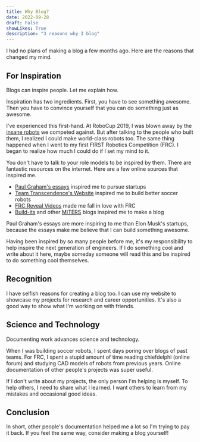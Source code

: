 ```yaml
---
title: Why Blog?
date: 2022-09-28
draft: False
showLikes: True
description: "3 reasons why I blog"
---
```


I had no plans of making a blog a few months ago. Here are the reasons that changed my mind.

## For Inspiration
Blogs can inspire people. Let me explain how.

Inspiration has two ingredients. First, you have to see something awesome. Then you have to convince yourself that you can do something just as awesome. 

I've experienced this first-hand. At RoboCup 2019, I was blown away by the [insane robots](https://www.youtube.com/watch?v=3Gupdy-QfdE) we competed against. But after talking to the people who built them, I realized I could make world-class robots too. The same thing happened when I went to my first FIRST Robotics Competition (FRC). I began to realize how much I could do if I set my mind to it.

You don't have to talk to your role models to be inspired by them. There are fantastic resources on the internet. Here are a few online sources that inspired me.

 - [Paul Graham's essays](http://paulgraham.com/articles.html) inspired me to pursue startups
 - [Team Transcendence's Website](https://bozo.infocommsociety.com/) inspired me to build better soccer robots
 - [FRC Reveal Videos](https://www.youtube.com/results?search_query=frc+reveal+video) made me fall in love with FRC
 - [Build-its](https://build-its-feed.blogspot.com/) and other [MITERS](http://miters.mit.edu/) blogs inspired me to make a blog

Paul Graham's essays are more inspiring to me than Elon Musk's startups, because the essays make me believe that I can build something awesome. 

Having been inspired by so many people before me, it's my responsibility to help inspire the next generation of engineers. If I do something cool and write about it here, maybe someday someone will read this and be inspired to do something cool themselves.

## Recognition
I have selfish reasons for creating a blog too. I can use my website to showcase my projects for research and career opportunities. It's also a good way to show what I'm working on with friends. 

## Science and Technology
Documenting work advances science and technology. 

When I was building soccer robots, I spent days poring over blogs of past teams. For FRC, I spent a stupid amount of time reading  chiefdelphi (online forum) and studying CAD models of robots from previous years. Online documentation of other people's projects was super useful.

If I don't write about my projects, the only person I'm helping is myself. To help others, I need to share what I learned. I want others to learn from my mistakes and occasional good ideas.

## Conclusion

In short, other people's documentation helped me a lot so I'm trying to pay it back. If you feel the same way, consider making a blog yourself!